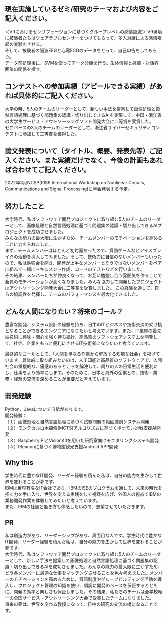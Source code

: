 ## 現在実施しているゼミ/研究のテーマおよび内容をご記入ください。
＜VRにおけるセンサフュージョンに基づくグループレベルの感情認識＞
VR環境に被験者たちはウェアラブルセンサーをつけてもらって、多人対話による感情喚起の実験をさせる。  
そして、被験者の脳波EEGと心電ECGのデータをとって、自己申告をしてもらう。  
データ前処理後に、SVMを使ってデータ分類を行う。生体情報と感情・対話雰囲気の関係を探す。 

## コンテストへの参加実績（アピールできる実績）があれば具体的にご記入ください。
大学の時、5人のチームのリーダーとして、新しい手法を提案して画像処理と自然言語処理に基づく問題集の認識・切り出しできるAIを実現して、中国・浙江省の大学生サービス・アウトソーシングソフト開発大会に二等賞を受賞した。  
ゼロベースの3人のチームのリーダーとして、浙江省サイバーセキュリティコンテストに参加して三等賞を獲得した。  

## 論文発表について（タイトル、概要、発表先等）ご記入ください。また実績だけでなく、今後の計画もあれば合わせてご記入ください。
2022年3月NCSP(RISP International Workshop on Nonlinear Circuits, Communications and Signal Processing)に学会発表する予定。


## 努力したこと
大学時代、私はソフトウェア開発プロジェクトに取り組む5人のチームのリーダーとして、画像処理と自然言語処理に基づく問題集の認識・切り出しできるAIプロジェクトを成功させました。  
みんなの能力の最大限に生かすため、チームメンバーのモチベーションを高めることに力を入れました。  
まず、チームメンバーはほとんど初対面だったので、賞罰ゲームなどアイスブレイクの活動を導入してみました。そして、技術力に自信のないメンバーもいったので、私は勉強会を開き、開発が上手なメンバーとそうではないメンバーをペアに組んで一緒にドキュメント作成、コードのテストなどを行いました。  
その結果、メンバーたちが仲良くなって、お互い勉強し合う雰囲気を作ることで全員のモチベーションが高くなりました。みんな協力して開発したプロジェクトはアウトソーシング開発大会に二等賞を受賞しました。
この経験を通して、自らの協調性を発揮し、チームのパフォーマンスを最大化できました。  

## どんな人間になりたい？将来のゴール？
豊富な開発、システム設計の経験を持ち、日中のITビジネスや技術交流の架け橋となることができるエンジニアになりたいと考えています。また、IT業界の最先端技術に興味・関心を強く持ち続け、高品質のソフトウェアシステムを開発して、社会、企業をもっと便利にさせるIT技術者になりたいと考えています。  

最終的なゴールとして、「人間を単なる作業から解放する知能な社会」を掲げています。具体的に取り組みたいのは、人工知能と高品質のソフトウェアで、人間社会の重複的な、痛感のあるところを解決して、周りの人の日常生活を便利にし、仕事をより効率にします。そのために、日本と海外の企業との、技術・業務・経験の交流を深めることが重要だと考えています。  

## 開発経験
Python、Javaについて自信があります。  
開発経験：  
（１）画像処理と自然言語処理に基づく試験問題の範囲識別システム開発  
（２）モンテカルロ木探索(MCTS)アルゴリズムに基づくポケモン対戦支援AI開発  
（３）Raspberry PiとVisionKitを用いた研究室向けモニタリングシステム開発  
（４）IBeaconに基づく博物館観光支援Android APP開発  

## Why this 
学生時代に豊かなIT開発、リーダー経験を積んだ私は、自分の能力を生かして世界を変わることが夢です。  
IBMは世界有名なIT会社であり、IBMのISEのプログラムを通して、未来の時代を拓く力を手に入り、世界を変える実践をして視野を広げ、外国人の視点でIBMの業務開発作業を体験してみたいと考えています。  
また、IBMの社風と働き方も体感したいので、志望させていただきます。

## PR
私は創造力があり、リーダーシップがあり、真面目な人です。学生時代に豊かなIT開発、リーダー経験を積んだ私は、自分の能力を生かして世界を変わることが夢です。  
大学時代、私はソフトウェア開発プロジェクトに取り組む5人のチームのリーダーとして、新しい手法を提案して画像処理と自然言語処理に基づく問題集の認識・切り出しできるAIを成功させました。みんなの能力の最大限に生かすため、どう各メンバーに最適な仕事をマッチングさせることを色々考えました。メンバーのモチベーションを高めるために、賞罰制度やグループビルディング活動を導入し、プロジェクト管理の知識を使い、順調に開発のペースを保証するとともに、開発の効率と楽しさも保証しました。その結果、私たちのチームは全学校唯一の全国サービス・アウトソーシング大会で受賞したチームになりました。  
将来の夢は、世界を変わる教授になって、日中の研究の交流の橋になることです。  
